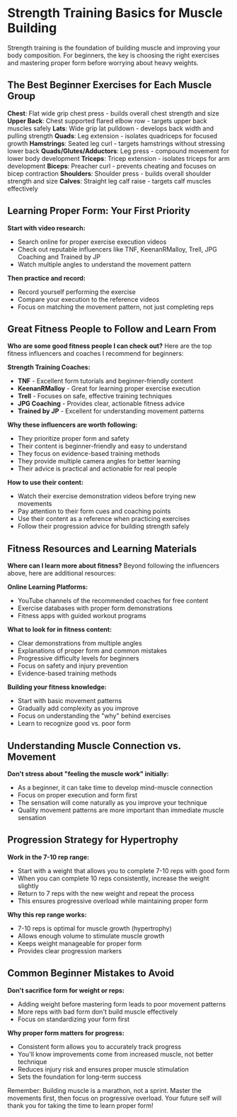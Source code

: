 # Strength Training Basics for Muscle Building

Strength training is the foundation of building muscle and improving your body composition. For beginners, the key is choosing the right exercises and mastering proper form before worrying about heavy weights.

## The Best Beginner Exercises for Each Muscle Group

**Chest**: Flat wide grip chest press - builds overall chest strength and size
**Upper Back**: Chest supported flared elbow row - targets upper back muscles safely
**Lats**: Wide grip lat pulldown - develops back width and pulling strength
**Quads**: Leg extension - isolates quadriceps for focused growth
**Hamstrings**: Seated leg curl - targets hamstrings without stressing lower back
**Quads/Glutes/Adductors**: Leg press - compound movement for lower body development
**Triceps**: Tricep extension - isolates triceps for arm development
**Biceps**: Preacher curl - prevents cheating and focuses on bicep contraction
**Shoulders**: Shoulder press - builds overall shoulder strength and size
**Calves**: Straight leg calf raise - targets calf muscles effectively

## Learning Proper Form: Your First Priority

**Start with video research:**
- Search online for proper exercise execution videos
- Check out reputable influencers like TNF, KeenanRMalloy, Trell, JPG Coaching and Trained by JP
- Watch multiple angles to understand the movement pattern

**Then practice and record:**
- Record yourself performing the exercise
- Compare your execution to the reference videos
- Focus on matching the movement pattern, not just completing reps

## Great Fitness People to Follow and Learn From

**Who are some good fitness people I can check out?** Here are the top fitness influencers and coaches I recommend for beginners:

**Strength Training Coaches:**
- **TNF** - Excellent form tutorials and beginner-friendly content
- **KeenanRMalloy** - Great for learning proper exercise execution
- **Trell** - Focuses on safe, effective training techniques
- **JPG Coaching** - Provides clear, actionable fitness advice
- **Trained by JP** - Excellent for understanding movement patterns

**Why these influencers are worth following:**
- They prioritize proper form and safety
- Their content is beginner-friendly and easy to understand
- They focus on evidence-based training methods
- They provide multiple camera angles for better learning
- Their advice is practical and actionable for real people

**How to use their content:**
- Watch their exercise demonstration videos before trying new movements
- Pay attention to their form cues and coaching points
- Use their content as a reference when practicing exercises
- Follow their progression advice for building strength safely

## Fitness Resources and Learning Materials

**Where can I learn more about fitness?** Beyond following the influencers above, here are additional resources:

**Online Learning Platforms:**
- YouTube channels of the recommended coaches for free content
- Exercise databases with proper form demonstrations
- Fitness apps with guided workout programs

**What to look for in fitness content:**
- Clear demonstrations from multiple angles
- Explanations of proper form and common mistakes
- Progressive difficulty levels for beginners
- Focus on safety and injury prevention
- Evidence-based training methods

**Building your fitness knowledge:**
- Start with basic movement patterns
- Gradually add complexity as you improve
- Focus on understanding the "why" behind exercises
- Learn to recognize good vs. poor form

## Understanding Muscle Connection vs. Movement

**Don't stress about "feeling the muscle work" initially:**
- As a beginner, it can take time to develop mind-muscle connection
- Focus on proper execution and form first
- The sensation will come naturally as you improve your technique
- Quality movement patterns are more important than immediate muscle sensation

## Progression Strategy for Hypertrophy

**Work in the 7-10 rep range:**
- Start with a weight that allows you to complete 7-10 reps with good form
- When you can complete 10 reps consistently, increase the weight slightly
- Return to 7 reps with the new weight and repeat the process
- This ensures progressive overload while maintaining proper form

**Why this rep range works:**
- 7-10 reps is optimal for muscle growth (hypertrophy)
- Allows enough volume to stimulate muscle growth
- Keeps weight manageable for proper form
- Provides clear progression markers

## Common Beginner Mistakes to Avoid

**Don't sacrifice form for weight or reps:**
- Adding weight before mastering form leads to poor movement patterns
- More reps with bad form don't build muscle effectively
- Focus on standardizing your form first

**Why proper form matters for progress:**
- Consistent form allows you to accurately track progress
- You'll know improvements come from increased muscle, not better technique
- Reduces injury risk and ensures proper muscle stimulation
- Sets the foundation for long-term success


Remember: Building muscle is a marathon, not a sprint. Master the movements first, then focus on progressive overload. Your future self will thank you for taking the time to learn proper form!
